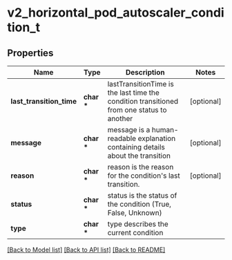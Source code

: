 # v2_horizontal_pod_autoscaler_condition_t

## Properties
Name | Type | Description | Notes
------------ | ------------- | ------------- | -------------
**last_transition_time** | **char \*** | lastTransitionTime is the last time the condition transitioned from one status to another | [optional] 
**message** | **char \*** | message is a human-readable explanation containing details about the transition | [optional] 
**reason** | **char \*** | reason is the reason for the condition&#39;s last transition. | [optional] 
**status** | **char \*** | status is the status of the condition (True, False, Unknown) | 
**type** | **char \*** | type describes the current condition | 

[[Back to Model list]](../README.md#documentation-for-models) [[Back to API list]](../README.md#documentation-for-api-endpoints) [[Back to README]](../README.md)


